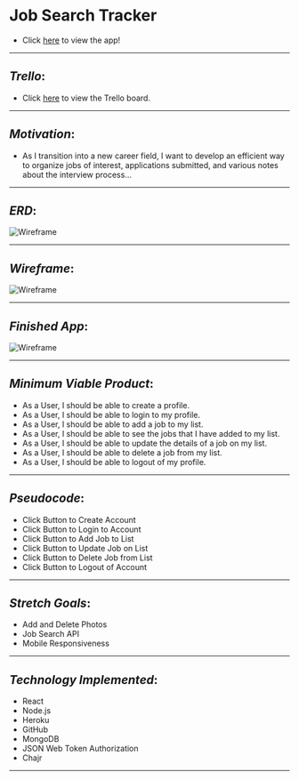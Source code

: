 # __Job Search Tracker__

* Click [here]() to view the app! 
_________________________________

## _Trello_:

* Click [here](https://trello.com/b/o0FYqJuq/job-search-tracker-react) to view the Trello board.
_________________________________

## _Motivation_:

* As I transition into a new career field, I want to develop an efficient way to organize jobs of interest, applications submitted, and various notes about the interview process... 
_________________________________

## _ERD_:

![Wireframe](https://i.imgur.com/MJONbEE.png)
_________________________________

## _Wireframe_:

![Wireframe](https://i.imgur.com/RsxHbGF.png)
_________________________________

## _Finished App_:

![Wireframe]()
_________________________________

## _Minimum Viable Product_:

* As a User, I should be able to create a profile.
* As a User, I should be able to login to my profile.
* As a User, I should be able to add a job to my list.
* As a User, I should be able to see the jobs that I have added to my list.
* As a User, I should be able to update the details of a job on my list.
* As a User, I should be able to delete a job from my list.
* As a User, I should be able to logout of my profile.
_________________________________

## _Pseudocode_: 

* Click Button to Create Account
* Click Button to Login to Account
* Click Button to Add Job to List
* Click Button to Update Job on List
* Click Button to Delete Job from List
* Click Button to Logout of Account
_________________________________

## _Stretch Goals_:

* Add and Delete Photos
* Job Search API
* Mobile Responsiveness
_________________________________

## _Technology Implemented_:

* React
* Node.js
* Heroku
* GitHub
* MongoDB
* JSON Web Token Authorization
* Chajr
_________________________________